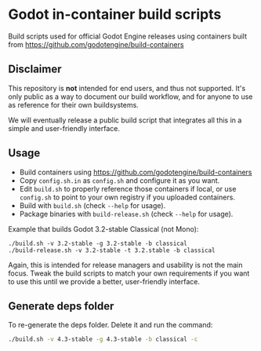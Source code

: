 # Godot in-container build scripts

Build scripts used for official Godot Engine releases using containers
built from https://github.com/godotengine/build-containers

## Disclaimer

This repository is **not** intended for end users, and thus not
supported. It's only public as a way to document our build workflow,
and for anyone to use as reference for their own buildsystems.

We will eventually release a public build script that integrates all
this in a simple and user-friendly interface.

## Usage

- Build containers using https://github.com/godotengine/build-containers
- Copy `config.sh.in` as `config.sh` and configure it as you want.
- Edit `build.sh` to properly reference those containers if local, or
  use `config.sh` to point to your own registry if you uploaded
  containers.
- Build with `build.sh` (check `--help` for usage).
- Package binaries with `build-release.sh` (check `--help` for usage).

Example that builds Godot 3.2-stable Classical (not Mono):
```
./build.sh -v 3.2-stable -g 3.2-stable -b classical
./build-release.sh -v 3.2-stable -t 3.2.stable -b classical
```

Again, this is intended for release managers and usability is not the
main focus. Tweak the build scripts to match your own requirements if
you want to use this until we provide a better, user-friendly
interface.

## Generate deps folder


To re-generate the deps folder. Delete it and run the command:

```sh
./build.sh -v 4.3-stable -g 4.3-stable -b classical -c
```

